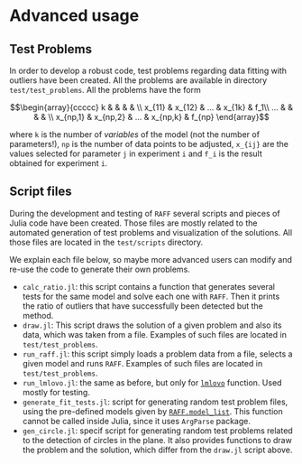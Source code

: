 # Advanced usage

## Test Problems

In order to develop a robust code, test problems regarding data
fitting with outliers have been created. All the problems are
available in directory `test/test_problems`. All the problems have the
form

```math
\begin{array}{ccccc}
	k & & & & \\
	x_{11} & x_{12} & ... & x_{1k} & f_1\\
	... & & & & \\
	x_{np,1} & x_{np,2} & ... & x_{np,k} & f_{np}
\end{array}
```

where ``k`` is the number of *variables* of the model (not the number
of parameters!), ``np`` is the number of data points to be adjusted,
``x_{ij}`` are the values selected for parameter ``j`` in experiment
``i`` and ``f_i`` is the result obtained for experiment ``i``.

## Script files

During the development and testing of `RAFF` several scripts and
pieces of Julia code have been created. Those files are mostly related
to the automated generation of test problems and visualization of the
solutions. All those files are located in the `test/scripts`
directory.

We explain each file below, so maybe more advanced users can modify
and re-use the code to generate their own problems.

  - `calc_ratio.jl`: this script contains a function that generates
    several tests for the same model and solve each one with
    `RAFF`. Then it prints the ratio of outliers that have
    successfully been detected but the method.
  - `draw.jl`: This script draws the solution of a given problem and
    also its data, which was taken from a file. Examples of such files
    are located in `test/test_problems`.
  - `run_raff.jl`: this script simply loads a problem data from a
    file, selects a given model and runs `RAFF`. Examples of such
    files are located in `test/test_problems`.
  - `run_lmlovo.jl`: the same as before, but only for [`lmlovo`](@ref)
    function. Used mostly for testing.
  - `generate_fit_tests.jl`: script for generating random test problem
    files, using the pre-defined models given by
    [`RAFF.model_list`](@ref). This function cannot be called inside
    Julia, since it uses `ArgParse` package.
  - `gen_circle.jl`: specif script for generating random test problems
    related to the detection of circles in the plane. It also provides
    functions to draw the problem and the solution, which differ from
    the `draw.jl` script above.
